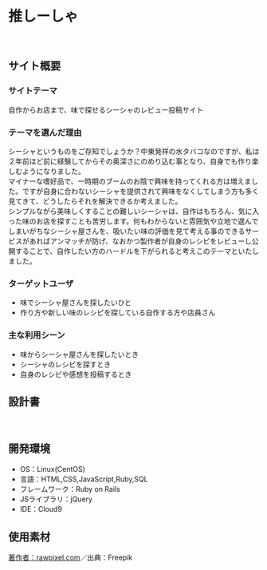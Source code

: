 # 推しーしゃ
​
## サイト概要
### サイトテーマ
自作からお店まで、味で探せるシーシャのレビュー投稿サイト
​
### テーマを選んだ理由
シーシャというものをご存知でしょうか？中東発祥の水タバコなのですが、私は２年前ほど前に経験してからその奥深さにのめり込む事となり、自身でも作り楽しむようになりました。  
マイナーな嗜好品で、一時期のブームのお陰で興味を持ってくれる方は増えました。ですが自身に合わないシーシャを提供されて興味をなくしてしまう方も多く見てきて、どうしたらそれを解決できるか考えました。  
シンプルながら美味しくすることの難しいシーシャは、自作はもちろん、気に入った味のお店を探すことも苦労します。何もわからないと雰囲気や立地で選んでしまいがちなシーシャ屋さんを、吸いたい味の評価を見て考える事のできるサービスがあればアンマッチが防げ、なおかつ製作者が自身のレシピをレビューし公開することで、自作したい方のハードルを下がられると考えこのテーマといたしました。
​
### ターゲットユーザ
* 味でシーシャ屋さんを探したいひと　
* 作り方や新しい味のレシピを探している自作する方や店員さん
​
### 主な利用シーン
* 味からシーシャ屋さんを探したいとき
* シーシャのレシピを探すとき
* 自身のレシピや感想を投稿するとき
​
## 設計書
<!--テーマを設定・提出する時点では不要です-->
​
## 開発環境
- OS：Linux(CentOS)
- 言語：HTML,CSS,JavaScript,Ruby,SQL
- フレームワーク：Ruby on Rails
- JSライブラリ：jQuery
- IDE：Cloud9

## 使用素材
<a href="https://jp.freepik.com/free-photo/white-smoke-wallpaper-abstract-desktop-background_18100722.htm#query=shisha&position=15&from_view=search&track=sph">著作者：rawpixel.com</a>／出典：Freepik
